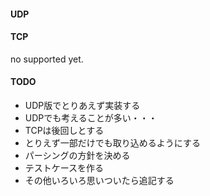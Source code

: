 #### UDP



#### TCP

no supported yet.

#### TODO

* UDP版でとりあえず実装する
 * UDPでも考えることが多い・・・
 * TCPは後回しとする
* とりえず一部だけでも取り込めるようにする
* パーシングの方針を決める 
* テストケースを作る
* その他いろいろ思いついたら追記する
